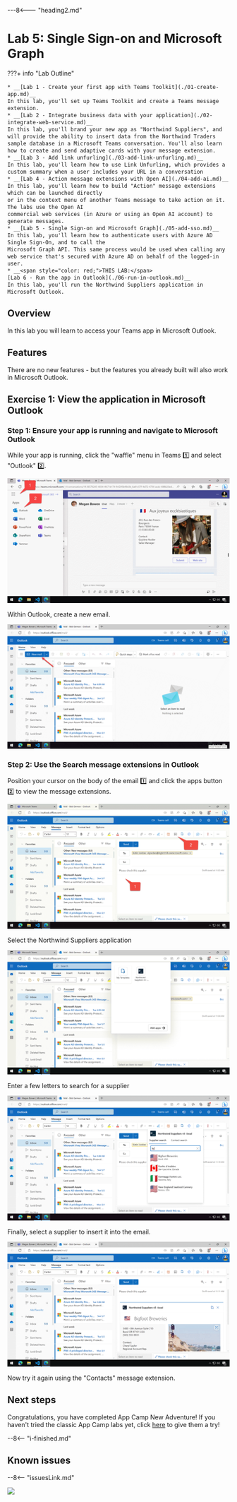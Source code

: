 ---8<--- "heading2.md"

# Lab 5: Single Sign-on and Microsoft Graph

???+ info "Lab Outline"

    * __[Lab 1 - Create your first app with Teams Toolkit](./01-create-app.md)__
    In this lab, you'll set up Teams Toolkit and create a Teams message extension.
    * __[Lab 2 - Integrate business data with your application](./02-integrate-web-service.md)__
    In this lab, you'll brand your new app as "Northwind Suppliers", and will provide the ability to insert data from the Northwind Traders sample database in a Microsoft Teams conversation. You'll also learn how to create and send adaptive cards with your message extension.
    * __[Lab 3 - Add link unfurling](./03-add-link-unfurling.md)__
    In this lab, you'll learn how to use Link Unfurling, which provides a custom summary when a user includes your URL in a conversation
    * __[Lab 4 - Action message extensions with Open AI](./04-add-ai.md)__
    In this lab, you'll learn how to build "Action" message extensions which can be launched directly
    or in the context menu of another Teams message to take action on it. The labs use the Open AI
    commercial web services (in Azure or using an Open AI account) to generate messages.
    * __[Lab 5 - Single Sign-on and Microsoft Graph](./05-add-sso.md)__
    In this lab, you'll learn how to authenticate users with Azure AD Single Sign-On, and to call the
    Microsoft Graph API. This same process would be used when calling any
    web service that's secured with Azure AD on behalf of the logged-in user.
    * __<span style="color: red;">THIS LAB:</span>
    [Lab 6 - Run the app in Outlook](./06-run-in-outlook.md)__
    In this lab, you'll run the Northwind Suppliers application in Microsoft Outlook.


## Overview

In this lab you will learn to access your Teams app in Microsoft Outlook.

## Features

There are no new features - but the features you already built will also work in Microsoft Outlook.

## Exercise 1: View the application in Microsoft Outlook

### Step 1: Ensure your app is running and navigate to Microsoft Outlook

While your app is running, click the "waffle" menu in Teams 1️⃣ and select "Outlook" 2️⃣.

![Caption](../assets/new-adventure/Lab06-001-Outlook1.png)

Within Outlook, create a new email.

![Caption](../assets/new-adventure/Lab06-002-Outlook2.png)

### Step 2: Use the Search message extensions in Outlook

Position your cursor on the body of the email 1️⃣ and click the apps button 2️⃣ to view the message extensions.

![Caption](../assets/new-adventure/Lab06-003-Outlook3.png)

Select the Northwind Suppliers application

![Caption](../assets/new-adventure/Lab06-004-Outlook4.png)

Enter a few letters to search for a supplier

![Caption](../assets/new-adventure/Lab06-006-Outlook6.png)

Finally, select a supplier to insert it into the email.

![Caption](../assets/new-adventure/Lab06-007-Outlook7.png)

Now try it again using the "Contacts" message extension.

## Next steps

Congratulations, you have completed App Camp New Adventure!
If you haven't tried the classic App Camp labs yet, click [here](/app-camp/aad/A01-begin-app) to give them a try!

--8<-- "i-finished.md"

## Known issues

--8<-- "issuesLink.md"


<img src="https://pnptelemetry.azurewebsites.net/app-camp/new-adventure/Lab06" />

